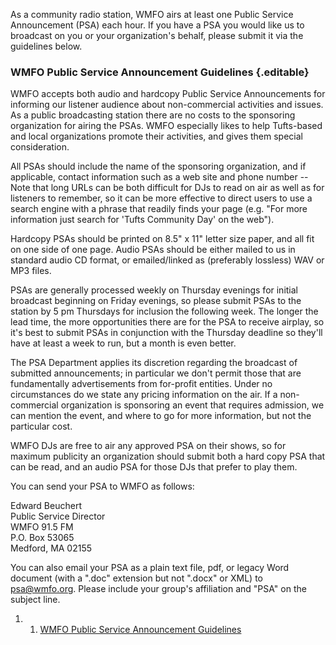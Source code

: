 As a community radio station, WMFO airs at least one Public Service
Announcement (PSA) each hour. If you have a PSA you would like us to
broadcast on you or your organization's behalf, please submit it via the
guidelines below.

### WMFO Public Service Announcement Guidelines {.editable}

WMFO accepts both audio and hardcopy Public Service Announcements for
informing our listener audience about non-commercial activities and
issues. As a public broadcasting station there are no costs to the
sponsoring organization for airing the PSAs. WMFO especially likes to
help Tufts-based and local organizations promote their activities, and
gives them special consideration.

All PSAs should include the name of the sponsoring organization, and if
applicable, contact information such as a web site and phone number --
Note that long URLs can be both difficult for DJs to read on air as well
as for listeners to remember, so it can be more effective to direct
users to use a search engine with a phrase that readily finds your page
(e.g. "For more information just search for 'Tufts Community Day' on the
web").

Hardcopy PSAs should be printed on 8.5" x 11" letter size paper, and all
fit on one side of one page. Audio PSAs should be either mailed to us in
standard audio CD format, or emailed/linked as (preferably lossless) WAV
or MP3 files.

PSAs are generally processed weekly on Thursday evenings for initial
broadcast beginning on Friday evenings, so please submit PSAs to the
station by 5 pm Thursdays for inclusion the following week. The longer
the lead time, the more opportunities there are for the PSA to receive
airplay, so it's best to submit PSAs in conjunction with the Thursday
deadline so they'll have at least a week to run, but a month is even
better.

The PSA Department applies its discretion regarding the broadcast of
submitted announcements; in particular we don't permit those that are
fundamentally advertisements from for-profit entities. Under no
circumstances do we state any pricing information on the air. If a
non-commercial organization is sponsoring an event that requires
admission, we can mention the event, and where to go for more
information, but not the particular cost.

WMFO DJs are free to air any approved PSA on their shows, so for maximum
publicity an organization should submit both a hard copy PSA that can be
read, and an audio PSA for those DJs that prefer to play them.

You can send your PSA to WMFO as follows:

Edward Beuchert\
 Public Service Director\
 WMFO 91.5 FM\
 P.O. Box 53065\
 Medford, MA 02155

You can also email your PSA as a plain text file, pdf, or legacy Word
document (with a ".doc" extension but not ".docx" or XML) to
[psa@wmfo.org](mailto:psa@wmfo.org "mailto:psa@wmfo.org"). Please
include your group's affiliation and "PSA" on the subject line.

1.  1. [WMFO Public Service Announcement
    Guidelines](#WMFO_Public_Service_Announcement_Guidelines)

